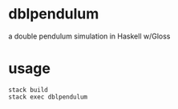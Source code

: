 # dblpendulum

a double pendulum simulation in Haskell w/Gloss

# usage

```
stack build
stack exec dblpendulum
```
